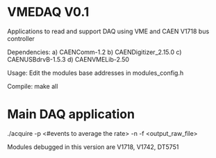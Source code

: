 VMEDAQ V0.1
============

Applications to read and support DAQ using VME and CAEN V1718 bus controller

Dependencies:
a) CAENComm-1.2
b) CAENDigitizer_2.15.0
c) CAENUSBdrvB-1.5.3
d) CAENVMELib-2.50

Usage:
Edit the modules base addresses in modules_config.h 

Compile:
make all

# Main DAQ application
./acquire -p <#events to average the rate> -n <number of total event> -f <output_raw_file> 

Modules debugged in this version are V1718, V1742, DT5751
